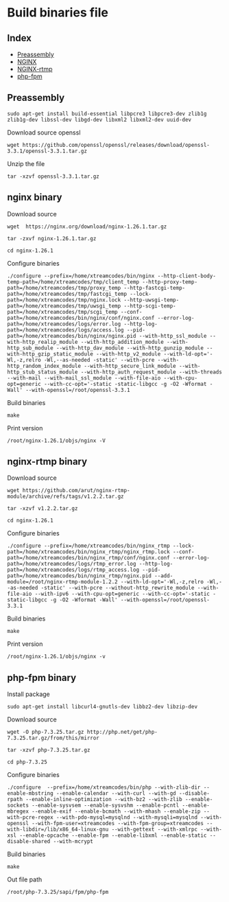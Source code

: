 # Build binaries file

## Index

* [Preassembly](#preassembly)
* [NGINX](#nginx-binary)
* [NGINX-rtmp](#nginx-rtmp-binary)
* [php-fpm](#php-fpm-binary)


## Preassembly
```
sudo apt-get install build-essential libpcre3 libpcre3-dev zlib1g zlib1g-dev libssl-dev libgd-dev libxml2 libxml2-dev uuid-dev
```


Download source openssl
``` 
wget https://github.com/openssl/openssl/releases/download/openssl-3.3.1/openssl-3.3.1.tar.gz
```
Unzip the file
```
tar -xzvf openssl-3.3.1.tar.gz
```

## nginx binary
Download source
```
wget  https://nginx.org/download/nginx-1.26.1.tar.gz
```

```
tar -zxvf nginx-1.26.1.tar.gz
```

```
cd nginx-1.26.1
```

Configure binaries
```
./configure --prefix=/home/xtreamcodes/bin/nginx --http-client-body-temp-path=/home/xtreamcodes/tmp/client_temp --http-proxy-temp-path=/home/xtreamcodes/tmp/proxy_temp --http-fastcgi-temp-path=/home/xtreamcodes/tmp/fastcgi_temp --lock-path=/home/xtreamcodes/tmp/nginx.lock --http-uwsgi-temp-path=/home/xtreamcodes/tmp/uwsgi_temp --http-scgi-temp-path=/home/xtreamcodes/tmp/scgi_temp --conf-path=/home/xtreamcodes/bin/nginx/conf/nginx.conf --error-log-path=/home/xtreamcodes/logs/error.log --http-log-path=/home/xtreamcodes/logs/access.log --pid-path=/home/xtreamcodes/bin/nginx/nginx.pid --with-http_ssl_module --with-http_realip_module --with-http_addition_module --with-http_sub_module --with-http_dav_module --with-http_gunzip_module --with-http_gzip_static_module --with-http_v2_module --with-ld-opt='-Wl,-z,relro -Wl,--as-needed -static' --with-pcre --with-http_random_index_module --with-http_secure_link_module --with-http_stub_status_module --with-http_auth_request_module --with-threads --with-mail --with-mail_ssl_module --with-file-aio --with-cpu-opt=generic --with-cc-opt='-static -static-libgcc -g -O2 -Wformat -Wall' --with-openssl=/root/openssl-3.3.1
```

Build binaries
```
make
```

Print version
```
/root/nginx-1.26.1/objs/nginx -V
```


## nginx-rtmp binary
Download source
```
wget https://github.com/arut/nginx-rtmp-module/archive/refs/tags/v1.2.2.tar.gz
```

```
tar -xzvf v1.2.2.tar.gz
```

```
cd nginx-1.26.1
```

Configure binaries
```
./configure --prefix=/home/xtreamcodes/bin/nginx_rtmp --lock-path=/home/xtreamcodes/bin/nginx_rtmp/nginx_rtmp.lock --conf-path=/home/xtreamcodes/bin/nginx_rtmp/conf/nginx.conf --error-log-path=/home/xtreamcodes/logs/rtmp_error.log --http-log-path=/home/xtreamcodes/logs/rtmp_access.log --pid-path=/home/xtreamcodes/bin/nginx_rtmp/nginx.pid --add-module=/root/nginx-rtmp-module-1.2.2 --with-ld-opt='-Wl,-z,relro -Wl,--as-needed -static' --with-pcre --without-http_rewrite_module --with-file-aio --with-ipv6 --with-cpu-opt=generic --with-cc-opt='-static -static-libgcc -g -O2 -Wformat -Wall' --with-openssl=/root/openssl-3.3.1
```

Build binaries
```
make
```

Print version
```
/root/nginx-1.26.1/objs/nginx -v
```

## php-fpm binary
Install package 
```
sudo apt-get install libcurl4-gnutls-dev libbz2-dev libzip-dev
```
Download source
```
wget -O php-7.3.25.tar.gz http://php.net/get/php-7.3.25.tar.gz/from/this/mirror
```

```
tar -xzvf php-7.3.25.tar.gz
```

```
cd php-7.3.25
```

Configure binaries
```
./configure  --prefix=/home/xtreamcodes/bin/php --with-zlib-dir --enable-mbstring --enable-calendar --with-curl --with-gd --disable-rpath --enable-inline-optimization --with-bz2 --with-zlib --enable-sockets --enable-sysvsem --enable-sysvshm --enable-pcntl --enable-mbregex --enable-exif --enable-bcmath --with-mhash --enable-zip --with-pcre-regex --with-pdo-mysql=mysqlnd --with-mysqli=mysqlnd --with-openssl --with-fpm-user=xtreamcodes --with-fpm-group=xtreamcodes --with-libdir=/lib/x86_64-linux-gnu --with-gettext --with-xmlrpc --with-xsl --enable-opcache --enable-fpm --enable-libxml --enable-static --disable-shared --with-mcrypt
```

Build binaries
```
make
```

Out file path
```
/root/php-7.3.25/sapi/fpm/php-fpm
```